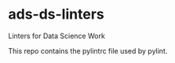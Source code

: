 # ads-ds-linters
Linters for Data Science Work

This repo contains the pylintrc file used by pylint.
